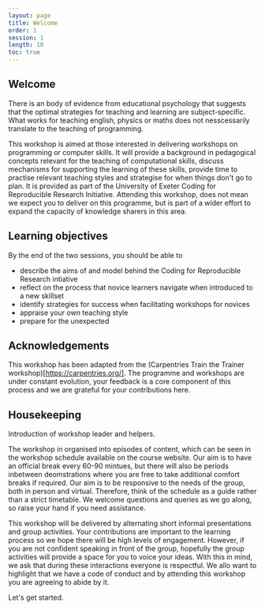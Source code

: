```yaml
---
layout: page
title: Welcome
order: 1
session: 1
length: 10
toc: true
---
```


## Welcome

There is an body of evidence from educational psychology that suggests that the optimal strategies for teaching and learning are subject-specific. What works for teaching english, physics or maths does not nesscessarily translate to the teaching of programming. 


This workshop is aimed at those interested in delivering workshops on programming or computer skills. It will provide a background in pedagogical concepts relevant for the teaching of computational skills, discuss mechanisms for supporting the learning of these skills, provide time to practise relevant teaching styles and strategise for when things don't go to plan. It is provided as part of the University of Exeter Coding for Reproducible Research Initiative. Attending this workshop, does not mean we expect you to deliver on this programme, but is part of a wider effort to expand the capacity of knowledge sharers in this area.


## Learning objectives

By the end of the two sessions, you should be able to 

-	describe the aims of and model behind the Coding for Reproducible Research intiative
-	reflect on the process that novice learners navigate when introduced to a new skillset
-	identify strategies for success when facilitating workshops for novices
-	appraise your own teaching style
- prepare for the unexpected

## Acknowledgements

This workshop has been adapted from the (Carpentries Train the Trainer workshop)[https://carpentries.org/]. The programme and workshops are under constant evolution, your feedback is a core component of this process and we are grateful for your contributions here. 

## Housekeeping

Introduction of workshop leader and helpers.

The workshop in organised into episodes of content, which can be seen in the workshop schedule available on the course website. Our aim is to have an official break every 60-90 mintues, but there will also be periods inbetween deomstrations where you are free to take additional comfort breaks if required. Our aim is to be responsive to the needs of the group, both in person and virtual. Therefore, think of the schedule as a guide rather than a strict timetable. We welcome questions and queries as we go along, so raise your hand if you need assistance.

This workshop will be delivered by alternating short informal presentations and group activities. Your contributions are important to the learning process so we hope there will be high levels of engagement. However, if you are not confident speaking in front of the group, hopefully the group activities will provide a space for you to voice your ideas. With this in mind, we ask that during these interactions everyone is respectful. We allo want to highlight that we have a code of conduct and by attending this workshop you are agreeing to abide by it. 
  
Let's get started.
